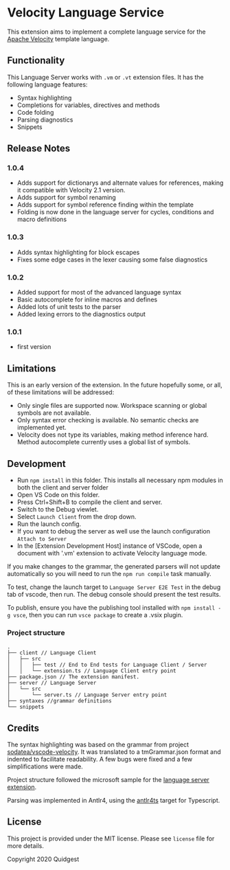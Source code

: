 # Velocity Language Service

This extension aims to implement a complete language service for the [Apache Velocity](https://velocity.apache.org/engine/devel/vtl-reference.html) template language.

## Functionality

This Language Server works with `.vm` or `.vt` extension files. It has the following language features:
- Syntax highlighting
- Completions for variables, directives and methods
- Code folding
- Parsing diagnostics
- Snippets

## Release Notes

### 1.0.4
- Adds support for dictionarys and alternate values for references, making it compatible with Velocity 2.1 version.
- Adds support for symbol renaming
- Adds support for symbol reference finding within the template
- Folding is now done in the language server for cycles, conditions and macro definitions

### 1.0.3
- Adds syntax highlighting for block escapes
- Fixes some edge cases in the lexer causing some false diagnostics

### 1.0.2
- Added support for most of the advanced language syntax
- Basic autocomplete for inline macros and defines
- Added lots of unit tests to the parser
- Added lexing errors to the diagnostics output

### 1.0.1
- first version

## Limitations

This is an early version of the extension. In the future hopefully some, or all, of these limitations will be addressed:

- Only single files are supported now. Workspace scanning or global symbols are not available.
- Only syntax error checking is available. No semantic checks are implemented yet.
- Velocity does not type its variables, making method inference hard. Method autocomplete currently uses a global list of symbols.

## Development

- Run `npm install` in this folder. This installs all necessary npm modules in both the client and server folder
- Open VS Code on this folder.
- Press Ctrl+Shift+B to compile the client and server.
- Switch to the Debug viewlet.
- Select `Launch Client` from the drop down.
- Run the launch config.
- If you want to debug the server as well use the launch configuration `Attach to Server`
- In the [Extension Development Host] instance of VSCode, open a document with '.vm' extension to activate Velocity language mode.

If you make changes to the grammar, the generated parsers will not update automatically so you will need to run the `npm run compile` task manually.

To test, change the launch target to `Language Server E2E Test` in the debug tab of vscode, then run. The debug console should present the test results.

To publish, ensure you have the publishing tool installed with `npm install -g vsce`, then you can run `vsce package` to create a .vsix plugin.

### Project structure
```
.
├── client // Language Client
│   ├── src
│   │   ├── test // End to End tests for Language Client / Server
│   │   └── extension.ts // Language Client entry point
├── package.json // The extension manifest.
├── server // Language Server
│   └── src
│       └── server.ts // Language Server entry point
├── syntaxes //grammar definitions
└── snippets
```

## Credits

The syntax highlighting was based on the grammar from project [sodatea/vscode-velocity](https://github.com/sodatea/vscode-velocity). It was translated to a tmGrammar.json format and indented to facilitate readability. A few bugs were fixed and a few simplifications were made.

Project structure followed the microsoft sample for the [language server extension](https://github.com/Microsoft/vscode-extension-samples/tree/master/lsp-sample).

Parsing was implemented in Antlr4, using the [antlr4ts](https://github.com/tunnelvisionlabs/antlr4ts) target for Typescript.

## License
This project is provided under the MIT license. Please see `license` file for more details.

  Copyright 2020 Quidgest
